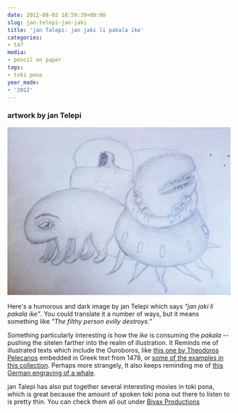 ```yaml
---
date: 2012-08-02 18:59:39+00:00
slug: jan-telepi-jan-jaki
title: 'jan Talepi: jan jaki li pakala ike'
categories:
- t47
media:
- pencil on paper
tags:
- toki pona
year_made:
- '2012'
---
```


### artwork by jan Telepi





![jan jaki li pakala ike.](/images/t47/t47.janTelepi.jnjklipkik_l.jpg)





Here's a humorous and dark image by jan Telepi which says _"jan jaki li pakala ike"_. You could translate it a number of ways, but it means something like _"The filthy person evilly destroys."_





Something particularly interesting is how the _ike_ is consuming the _pakala_ -- pushing the sitelen farther into the realm of illustration. It Reminds me of illustrated texts which include the Ouroboros, like [this one by Theodoros Pelecanos](http://upload.wikimedia.org/wikipedia/commons/7/71/Serpiente_alquimica.jpg) embedded in Greek text from 1478, or [some of the examples in this collection](http://www.whale.to/b/snake_tail.html). Perhaps more strangely, It also keeps reminding me of [this German engraving of a whale](http://vintageprintable.com/wordpress/wp-content/uploads/2010/08/Animal-Sea-mammal-Whale-Dutch-engraving.jpg).





jan Talepi has also put together several interesting movies in toki pona, which is great because the amount of spoken toki pona out there to listen to is pretty thin. You can check them all out under [Bivax Productions](http://www.youtube.com/user/BivaxProductions)



